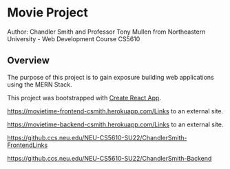 # Movie Project
Author: Chandler Smith and Professor Tony Mullen from Northeastern University - Web Development Course CS5610

## Overview
The purpose of this project is to gain exposure building web applications using the MERN Stack.

This project was bootstrapped with [Create React App](https://github.com/facebook/create-react-app).

https://movietime-frontend-csmith.herokuapp.com/Links to an external site.

https://movietime-backend-csmith.herokuapp.com/Links to an external site.

https://github.ccs.neu.edu/NEU-CS5610-SU22/ChandlerSmith-FrontendLinks 

https://github.ccs.neu.edu/NEU-CS5610-SU22/ChandlerSmith-Backend



